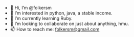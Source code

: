 - 👋 Hi, I’m @folkersm
- 👀 I’m interested in python, java, a stable income. 
- 🌱 I’m currently learning Ruby.
- 💞️ I’m looking to collaborate on just about anything, hmu. 
- 📫 How to reach me: folkersm@gmail.com

